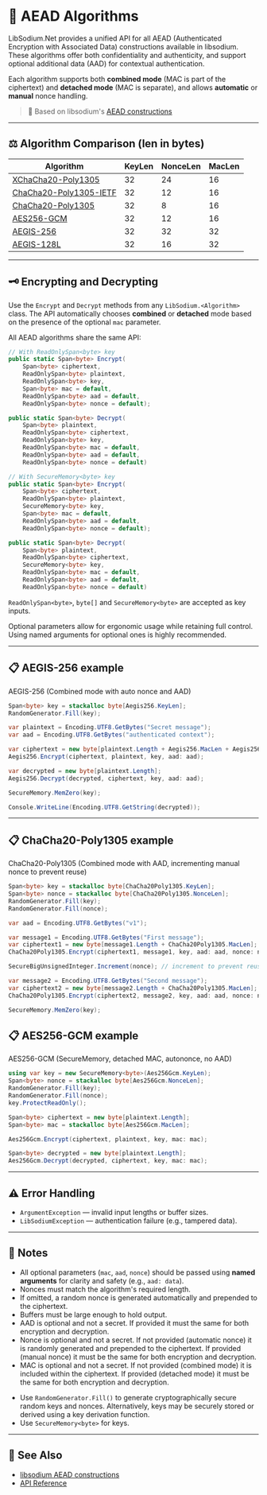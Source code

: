 # 🔐 AEAD Algorithms

LibSodium.Net provides a unified API for all AEAD (Authenticated Encryption with Associated Data) constructions available in libsodium. These algorithms offer both confidentiality and authenticity, and support optional additional data (AAD) for contextual authentication.

Each algorithm supports both **combined mode** (MAC is part of the ciphertext) and **detached mode** (MAC is separate), and allows **automatic** or **manual** nonce handling.

> 🧂 Based on libsodium's [AEAD constructions](https://doc.libsodium.org/secret-key_cryptography/aead)

---

## ⚖️ Algorithm Comparison (len in bytes)

| Algorithm                                                           | KeyLen | NonceLen | MacLen |
| ------------------------------------------------------------------- | ------ | -------- | ------ |
| [XChaCha20-Poly1305](../api/LibSodium.XChaCha20Poly1305.yml)        | 32     | 24       | 16     |
| [ChaCha20-Poly1305-IETF](../api/LibSodium.ChaCha20Poly1305Ietf.yml) | 32     | 12       | 16     |
| [ChaCha20-Poly1305](../api/LibSodium.ChaCha20Poly1305.yml)          | 32     | 8        | 16     |
| [AES256-GCM](../api/LibSodium.Aes256Gcm.yml)                        | 32     | 12       | 16     |
| [AEGIS-256](../api/LibSodium.Aegis256.yml)                          | 32     | 32       | 32     |
| [AEGIS-128L](../api/LibSodium.Aegis128L.yml)                        | 32     | 16       | 32     |

---

## 🗝️ Encrypting and Decrypting

Use the `Encrypt` and `Decrypt` methods from any `LibSodium.<Algorithm>` class. The API automatically chooses **combined** or **detached** mode based on the presence of the optional `mac` parameter.

All AEAD algorithms share the same API:

```csharp
// With ReadOnlySpan<byte> key
public static Span<byte> Encrypt(
    Span<byte> ciphertext,
    ReadOnlySpan<byte> plaintext,
    ReadOnlySpan<byte> key,
    Span<byte> mac = default,
    ReadOnlySpan<byte> aad = default,
    ReadOnlySpan<byte> nonce = default);

public static Span<byte> Decrypt(
    Span<byte> plaintext,
    ReadOnlySpan<byte> ciphertext,
    ReadOnlySpan<byte> key,
    ReadOnlySpan<byte> mac = default,
    ReadOnlySpan<byte> aad = default,
    ReadOnlySpan<byte> nonce = default)
```

```csharp
// With SecureMemory<byte> key
public static Span<byte> Encrypt(
    Span<byte> ciphertext,
    ReadOnlySpan<byte> plaintext,
    SecureMemory<byte> key,
    Span<byte> mac = default,
    ReadOnlySpan<byte> aad = default,
    ReadOnlySpan<byte> nonce = default);

public static Span<byte> Decrypt(
    Span<byte> plaintext,
    ReadOnlySpan<byte> ciphertext,
    SecureMemory<byte> key,
    ReadOnlySpan<byte> mac = default,
    ReadOnlySpan<byte> aad = default,
    ReadOnlySpan<byte> nonce = default)
```

`ReadOnlySpan<byte>`, `byte[]` and `SecureMemory<byte>` are accepted as key inputs.

Optional parameters allow for ergonomic usage while retaining full control. Using named arguments for optional ones is highly recommended.

---

## 📋 AEGIS-256 example

AEGIS-256 (Combined mode with auto nonce and AAD)

```csharp
Span<byte> key = stackalloc byte[Aegis256.KeyLen];
RandomGenerator.Fill(key);

var plaintext = Encoding.UTF8.GetBytes("Secret message");
var aad = Encoding.UTF8.GetBytes("authenticated context");

var ciphertext = new byte[plaintext.Length + Aegis256.MacLen + Aegis256.NonceLen];
Aegis256.Encrypt(ciphertext, plaintext, key, aad: aad);

var decrypted = new byte[plaintext.Length];
Aegis256.Decrypt(decrypted, ciphertext, key, aad: aad);

SecureMemory.MemZero(key);

Console.WriteLine(Encoding.UTF8.GetString(decrypted));
```

---

## 📋 ChaCha20-Poly1305 example

ChaCha20-Poly1305 (Combined mode with AAD, incrementing manual nonce to prevent reuse)

```csharp
Span<byte> key = stackalloc byte[ChaCha20Poly1305.KeyLen];
Span<byte> nonce = stackalloc byte[ChaCha20Poly1305.NonceLen];
RandomGenerator.Fill(key);
RandomGenerator.Fill(nonce);

var aad = Encoding.UTF8.GetBytes("v1");

var message1 = Encoding.UTF8.GetBytes("First message");
var ciphertext1 = new byte[message1.Length + ChaCha20Poly1305.MacLen];
ChaCha20Poly1305.Encrypt(ciphertext1, message1, key, aad: aad, nonce: nonce);

SecureBigUnsignedInteger.Increment(nonce); // increment to prevent reuse (nonce is only 8 bytes)

var message2 = Encoding.UTF8.GetBytes("Second message");
var ciphertext2 = new byte[message2.Length + ChaCha20Poly1305.MacLen];
ChaCha20Poly1305.Encrypt(ciphertext2, message2, key, aad: aad, nonce: nonce);

SecureMemory.MemZero(key);
```

## 📋 AES256-GCM example

AES256-GCM (SecureMemory, detached MAC, autononce, no AAD)

```csharp
using var key = new SecureMemory<byte>(Aes256Gcm.KeyLen);
Span<byte> nonce = stackalloc byte[Aes256Gcm.NonceLen];
RandomGenerator.Fill(key);
RandomGenerator.Fill(nonce);
key.ProtectReadOnly();

Span<byte> ciphertext = new byte[plaintext.Length];
Span<byte> mac = stackalloc byte[Aes256Gcm.MacLen];

Aes256Gcm.Encrypt(ciphertext, plaintext, key, mac: mac);

Span<byte> decrypted = new byte[plaintext.Length];
Aes256Gcm.Decrypt(decrypted, ciphertext, key, mac: mac);
```


---

## ⚠️ Error Handling

* `ArgumentException` — invalid input lengths or buffer sizes.
* `LibSodiumException` — authentication failure (e.g., tampered data).

---

## 📝 Notes

* All optional parameters (`mac`, `aad`, `nonce`) should be passed using **named arguments** for clarity and safety (e.g., `aad: data`).
* Nonces must match the algorithm's required length.
* If omitted, a random nonce is generated automatically and prepended to the ciphertext.
* Buffers must be large enough to hold output.
* AAD is optional and not a secret. If provided it must the same for both encryption and decryption.
* Nonce is optional and not a secret. If not provided (automatic nonce) it is randomly generated and prepended to the ciphertext. If provided (manual nonce) it must be the same for both encryption and decryption.
* MAC is optional and not a secret. If not provided (combined mode) it is included within the ciphertext. If provided (detached mode) it must be the same for both encryption and decryption.
- Use `RandomGenerator.Fill()` to generate cryptographically secure random keys and nonces. Alternatively, keys may be securely stored or derived using a key derivation function.
- Use `SecureMemory<byte>` for keys.

---

## 👀 See Also

* [libsodium AEAD constructions](https://doc.libsodium.org/secret-key_cryptography/aead)
* [API Reference](../api/LibSodium.yml)

